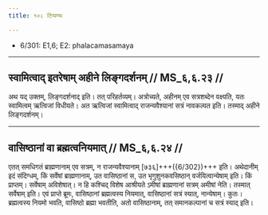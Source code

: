 ```yaml
---
title: १०८ टिप्पण्यः

---
```

- 6/301: E1,6; E2: phalacamasamaya

____________________________________________


## स्वामित्वाद् इतरेषाम् अहीने लिङ्गदर्शनम् // MS_६,६.२३ //

अथ यद् उक्तम्, लिङ्गदर्शनाद् इति। तत् परिहर्तव्यम्। अत्रोच्यते, अहीनम् एव सत्रशब्देन वक्ष्यति, यतः स्वामित्वम् ऋत्विजां विधीयते। अत ऋत्विजां स्वामित्वाद् राजन्यवैश्यानां सत्रं नावकल्पत इति। तस्माद् अहीने लिङ्गदर्शनम्।


____________________________________________


## वासिष्ठानां वा ब्रह्मत्वनियमात् // MS_६,६.२४ //

एतत् समधिगतं ब्राह्मणानाम् एव सत्रम्, न राजन्यवैश्यानाम् [७३६]+++({6/302})+++ इति। अथेदानीम् इदं संदिग्धम्, किं सर्वेषां ब्राह्मणानाम्, उत वासिष्ठानां स, उत भृगुशुनकवसिष्ठान् वर्जयित्वान्येषाम् इति। किं प्राप्तम्। सर्वेषाम् अविशेषात्। न हि कश्चिद् विशेष आश्रीयते ऽमीषां ब्राह्मणानां सत्रम् अमीषां नेति। तस्मात् सर्वेषाम् इति।
एवं प्राप्ते ब्रूमः, वासिष्ठानां ब्रह्मत्वस्य नियमात्, वासिष्ठानां सत्रं स्यात्, नान्येषाम्। कुतः। ब्रह्मत्वस्य नियमो भवति, वासिष्ठो ब्रह्मा भवतीति, अतो वासिष्ठानाम्, तत् समानकल्पानां च सत्रं स्याद् इति।
